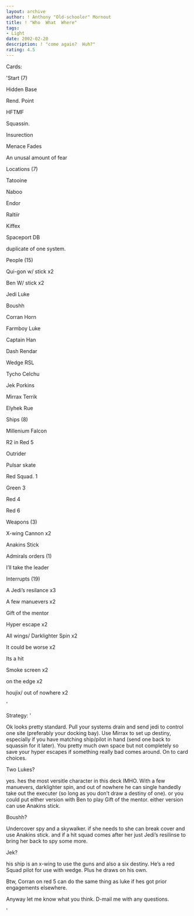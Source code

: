 ```yaml
---
layout: archive
author: ! Anthony "Old-schooler" Mornout
title: ! "Who  What  Where"
tags:
- Light
date: 2002-02-20
description: ! "come again?  Huh?"
rating: 4.5
---
```

Cards: 

'Start (7)

Hidden Base

Rend. Point

HFTMF

Squassin.

Insurection

Menace Fades

An unusal amount of fear


Locations (7)

Tatooine

Naboo

Endor

Raltiir

Kiffex

Spaceport DB

duplicate of one system.


People (15)

Qui-gon w/ stick x2

Ben W/ stick x2

Jedi Luke

Boushh

Corran Horn

Farmboy Luke

Captain Han

Dash Rendar

Wedge RSL

Tycho Celchu

Jek Porkins

Mirrax Terrik

Elyhek Rue


Ships  (8)

Millenium Falcon

R2 in Red 5

Outrider

Pulsar skate

Red Squad. 1 

Green 3

Red 4

Red 6


Weapons (3)

X-wing Cannon x2

Anakins Stick


Admirals orders (1)

I’ll take the leader


Interrupts (19)

A Jedi’s resilance x3

A few manuevers x2

Gift of the mentor

Hyper escape x2

All wings/ Darklighter Spin x2

It could be worse x2

Its a hit

Smoke screen x2

on the edge x2

houjix/ out of nowhere x2





'

Strategy: '

Ok looks pretty standard.  Pull your systems drain and send jedi to control one site (preferably your docking bay).  Use Mirrax to set up destiny,  especially if you have matching ship/pilot in hand (send one back to squassin for it later).  You pretty much own space but not completely so save your hyper escapes if something really bad comes around.  On to card choices.


Two Lukes? 

yes.  hes the most versitle character in this deck IMHO.  With a few manuevers, darklighter spin, and out of nowhere he can single handedly take out the executer (so long as you don’t draw a destiny of one).  or you could put either version with Ben to play Gift of the mentor.  either version can use Anakins stick.


Boushh?  

Undercover spy and a skywalker.  if she needs to she can break cover and use Anakins stick.  and if a hit squad comes after her just Jedi’s resilinse to bring her back to spy some more.


Jek?  

his ship is an x-wing to use the guns and also a six destiny.  He’s a red Squad pilot for use with wedge. Plus he draws on his own.  


Btw, Corran on red 5 can do the same thing as luke if hes got prior engagements elsewhere.


Anyway let me know what you think.  D-mail me with any questions.

'